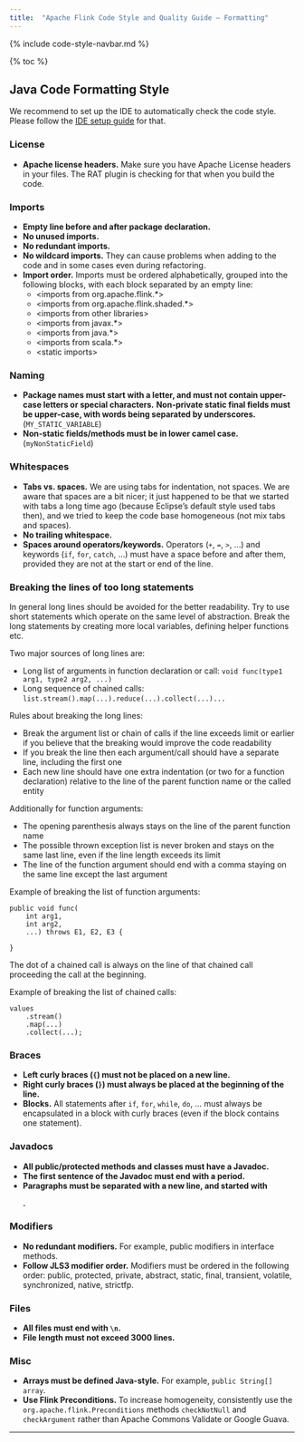 ```yaml
---
title:  "Apache Flink Code Style and Quality Guide — Formatting"
---
```


{% include code-style-navbar.md %}

{% toc %}



## Java Code Formatting Style

We recommend to set up the IDE to automatically check the code style. Please follow the [IDE setup guide](https://ci.apache.org/projects/flink/flink-docs-master/flinkDev/ide_setup.html#checkstyle-for-java) for that.


### License

* **Apache license headers.** Make sure you have Apache License headers in your files. The RAT plugin is checking for that when you build the code.

### Imports

* **Empty line before and after package declaration.**
* **No unused imports.**
* **No redundant imports.**
* **No wildcard imports.** They can cause problems when adding to the code and in some cases even during refactoring.
* **Import order.** Imports must be ordered alphabetically, grouped into the following blocks, with each block separated by an empty line:
    * &lt;imports from org.apache.flink.*&gt;
    * &lt;imports from org.apache.flink.shaded.*&gt;
    * &lt;imports from other libraries&gt;
    * &lt;imports from javax.*&gt;
    * &lt;imports from java.*&gt;
    * &lt;imports from scala.*&gt;
    * &lt;static imports&gt;


### Naming

* **Package names must start with a letter, and must not contain upper-case letters or special characters.**
 **Non-private static final fields must be upper-case, with words being separated by underscores.**(`MY_STATIC_VARIABLE`)
* **Non-static fields/methods must be in lower camel case.** (`myNonStaticField`)


### Whitespaces

* **Tabs vs. spaces.** We are using tabs for indentation, not spaces.
We are aware that spaces are a bit nicer; it just happened to be that we started with tabs a long time ago (because Eclipse’s default style used tabs then), and we tried to keep the code base homogeneous (not mix tabs and spaces).
* **No trailing whitespace.**
* **Spaces around operators/keywords.** Operators (`+`, `=`, `>`, …) and keywords (`if`, `for`, `catch`, …) must have a space before and after them, provided they are not at the start or end of the line.


### Breaking the lines of too long statements

In general long lines should be avoided for the better readability. Try to use short statements which operate on the same level of abstraction. Break the long statements by creating more local variables, defining helper functions etc.

Two major sources of long lines are:

* Long list of arguments in function declaration or call: `void func(type1 arg1, type2 arg2, ...)`
* Long sequence of chained calls: `list.stream().map(...).reduce(...).collect(...)...`

Rules about breaking the long lines:

* Break the argument list or chain of calls if the line exceeds limit or earlier if you believe that the breaking would improve the code readability
* If you break the line then each argument/call should have a separate line, including the first one
* Each new line should have one extra indentation (or two for a function declaration) relative to the line of the parent function name or the called entity

Additionally for function arguments:

* The opening parenthesis always stays on the line of the parent function name
* The possible thrown exception list is never broken and stays on the same last line, even if the line length exceeds its limit
* The line of the function argument should end with a comma staying on the same line except the last argument

Example of breaking the list of function arguments:

```
public void func(
    int arg1,
    int arg2,
    ...) throws E1, E2, E3 {

}
```

The dot of a chained call is always on the line of that chained call proceeding the call at the beginning.

Example of breaking the list of chained calls:

```
values
    .stream()
    .map(...)
    .collect(...);
```

### Braces

* **Left curly braces (<code>{</code>) must not be placed on a new line.**
* <strong>Right curly braces (<code>}</code>) must always be placed at the beginning of the line.</strong>
* <strong>Blocks.</strong> All statements after <code>if</code>, <code>for</code>, <code>while</code>, <code>do</code>, … must always be encapsulated in a block with curly braces (even if the block contains one statement).


### Javadocs

* **All public/protected methods and classes must have a Javadoc.**
* **The first sentence of the Javadoc must end with a period.**
* **Paragraphs must be separated with a new line, and started with <p>.**


### Modifiers

* **No redundant modifiers.** For example, public modifiers in interface methods.
* **Follow JLS3 modifier order.** Modifiers must be ordered in the following order: public, protected, private, abstract, static, final, transient, volatile, synchronized, native, strictfp.


### Files

* **All files must end with <code>\n</code>.**
* <strong>File length must not exceed 3000 lines.</strong>


### Misc

* **Arrays must be defined Java-style.** For example, `public String[] array`.
* **Use Flink Preconditions.** To increase homogeneity, consistently use the `org.apache.flink.Preconditions` methods `checkNotNull` and `checkArgument` rather than Apache Commons Validate or Google Guava.



<hr>

[^1]:
     We are keeping such frameworks out of Flink, to make debugging easier and avoid dependency clashes.
